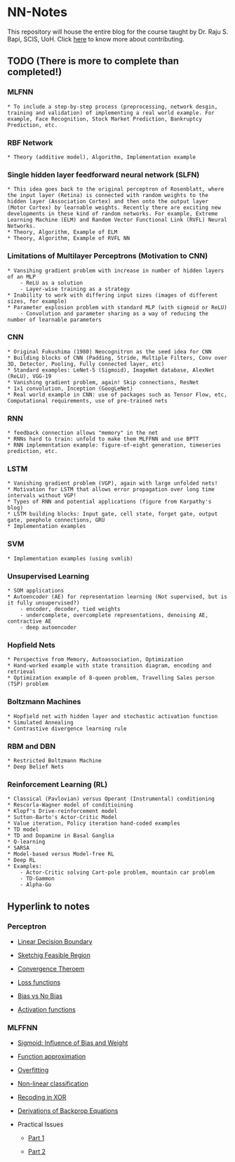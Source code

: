 # NN-Notes

This repository will house the entire blog for the course taught by Dr. Raju S. Bapi, SCIS, UoH. Click [here](https://github.com/somanath08/NN-Notes/blob/master/contribution.md) to know more about contributing.

## TODO (There is more to complete than completed!)

### MLFNN
	* To include a step-by-step process (preprocessing, network desgin, training and validation) of implementing a real world example. For example, Face Recognition, Stock Market Prediction, Bankruptcy Prediction, etc. 

### RBF Network
	* Theory (additive model), Algorithm, Implementation example

### Single hidden layer feedforward neural network (SLFN)
	* This idea goes back to the original perceptron of Rosenblatt, where the input layer (Retina) is connected with random weights to the hidden layer (Association Cortex) and then onto the output layer (Motor Cortex) by learnable weights. Recently there are exciting new developments in these kind of random networks. For example, Extreme Learning Machine (ELM) and Random Vector Functional Link (RVFL) Neural Networks. 
	* Theory, Algorithm, Example of ELM
	* Theory, Algorithm, Example of RVFL NN

### Limitations of Multilayer Perceptrons (Motivation to CNN)
	* Vansihing gradient problem with increase in number of hidden layers of an MLP
		- ReLU as a solution
		- Layer-wise training as a strategy
	* Inability to work with differing input sizes (images of different sizes, for example)
	* Parameter explosion problem with standard MLP (with sigmoid or ReLU)
		- Convolution and parameter sharing as a way of reducing the number of learnable parameters

### CNN
	* Original Fukushima (1980) Neocognitron as the seed idea for CNN
	* Building blocks of CNN (Padding, Stride, Multiple Filters, Conv over 3D, Detector, Pooling, Fully connected layer, etc)
	* Standard examples: LeNet-5 (Sigmoid), ImageNet database, AlexNet (ReLU), VGG-19
	* Vanishing gradient problem, again! Skip connections, ResNet
	* 1x1 convolution, Inception (GoogLeNet)
	* Real world example in CNN: use of packages such as Tensor Flow, etc, Computational requirements, use of pre-trained nets

### RNN
	* feedback connection allows "memory" in the net
	* RNNs hard to train: unfold to make them MLFFNN and use BPTT
	* RNN implementation example: figure-of-eight generation, timeseries prediction, etc.

### LSTM
	* Vanishing gradient problem (VGP), again with large unfolded nets!
	* Motivation for LSTM that allows error propagation over long time intervals without VGP!
	* Types of RNN and potential applications (figure from Karpathy's blog)
	* LSTM building blocks: Input gate, cell state, forget gate, output gate, peephole connections, GRU
	* Implementation examples
### SVM
	* Implementation examples (using svmlib)

### Unsupervised Learning
	* SOM applications
	* Autoencoder (AE) for representation learning (Not supervised, but is it fully unsupervised?)
		- encoder, decoder, tied weights
		- undercomplete, overcomplete representations, denoising AE, contractive AE
		- deep autoencoder

### Hopfield Nets
	* Perspective from Memory, Autoassociation, Optimization
	* Hand-worked example with state transition diagram, encoding and retrieval
	* Optimization example of 8-queen problem, Travelling Sales person (TSP) problem

### Boltzmann Machines
	* Hopfield net with hidden layer and stochastic activation function
	* Simulated Annealing
	* Contrastive divergence learning rule

### RBM and DBN
	* Restricted Boltzmann Machine
	* Deep Belief Nets

### Reinforcement Learning (RL)
	* Classical (Pavlovian) versus Operant (Instrumental) conditioning 
	* Rescorla-Wagner model of conditioining 
	* Klopf's Drive-reinforcement model
	* Sutton-Barto's Actor-Critic Model
	* Value iteration, Policy iteration hand-coded examples
	* TD model
	* TD and Dopamine in Basal Ganglia
	* Q-learning
	* SARSA
	* Model-based versus Model-free RL
	* Deep RL
	* Examples: 
		- Actor-Critic solving Cart-pole problem, mountain car problem
		- TD-Gammon
		- Alpha-Go

## Hyperlink to notes

### Perceptron

* [Linear Decision Boundary](https://github.com/somanath08/NN-Notes/blob/Perceptron/Perceptron-1/Linear-decision-boundary.ipynb) 

* [Sketchig Feasible Region](https://github.com/somanath08/NN-Notes/blob/Perceptron/Perceptron-2/Sketching_Feasibility_Region.ipynb)

* [Convergence Theroem](https://github.com/somanath08/NN-Notes/blob/Perceptron/Perceptron-3/Convergence.ipynb)

* [Loss functions](https://github.com/somanath08/NN-Notes/blob/Perceptron/Perceptron-4/loss-function.ipynb)

* [Bias vs No Bias](https://github.com/somanath08/NN-Notes/blob/Perceptron/Perceptron-5/Bais-vs-No-Bais.ipynb)

* [Activation functions](https://github.com/somanath08/NN-Notes/blob/Perceptron/Perceptron-6/Activation.ipynb)

### MLFFNN

* [Sigmoid: Influence of Bias and Weight](https://github.com/somanath08/NN-Notes/blob/k/sigmoid/MLFFNN-1/Sigmoid_Function.ipynb)

* [Function approximation](https://github.com/somanath08/NN-Notes/blob/s/function-approximation/MLFFNN-2/Function-approximation-using-sigmoid.ipynb)

* [Overfitting](https://github.com/somanath08/NN-Notes/blob/k/overfitting/MLFFNN-3/Overfitting.ipynb)

* [Non-linear classification](https://github.com/somanath08/NN-Notes/blob/s/non-linear-classifier/MLFFNN-4/Non-linear-classification-examples.ipynb)

* [Recoding in XOR](https://github.com/somanath08/NN-Notes/blob/k/xor/MLFFNN-5/Recoding%20XOR.ipynb)

* [Derivations of Backprop Equations](https://github.com/somanath08/NN-Notes/blob/s/derivations/MLFFNN-6/Derivations.ipynb)

* Practical Issues
    * [Part 1](https://github.com/somanath08/NN-Notes/blob/s/practical-issues-1/MLFFNN-7_Part1/Practical-Issues-Part-1.ipynb)

    * [Part 2](https://github.com/somanath08/NN-Notes/blob/k/practical-issues-2/MLFFNN-7/Practical%20Issues.ipynb)

